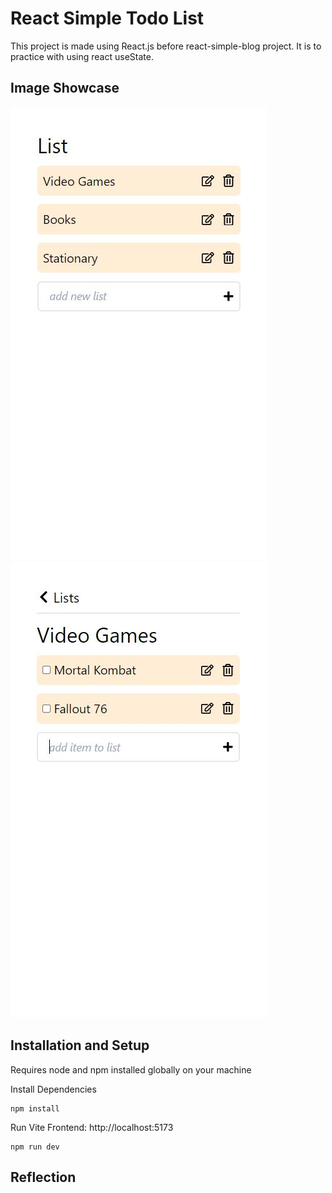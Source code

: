 # React Simple Todo List

This project is made using React.js before react-simple-blog project. It is to practice with using react useState.

## Image Showcase

![todolist](/public/todolist.JPG)
![todo sublist](/public/todo_sublist.JPG)

## Installation and Setup

Requires node and npm installed globally on your machine

Install Dependencies

```
npm install
```

Run Vite Frontend: http://localhost:5173

```
npm run dev
```

## Reflection
